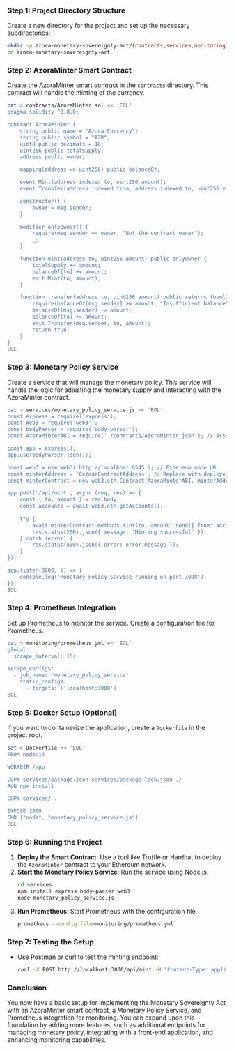 ### Step 1: Project Directory Structure

Create a new directory for the project and set up the necessary subdirectories:

```bash
mkdir -p azora-monetary-sovereignty-act/{contracts,services,monitoring}
cd azora-monetary-sovereignty-act
```

### Step 2: AzoraMinter Smart Contract

Create the AzoraMinter smart contract in the `contracts` directory. This contract will handle the minting of the currency.

```bash
cat > contracts/AzoraMinter.sol << 'EOL'
pragma solidity ^0.8.0;

contract AzoraMinter {
    string public name = "Azora Currency";
    string public symbol = "AZR";
    uint8 public decimals = 18;
    uint256 public totalSupply;
    address public owner;

    mapping(address => uint256) public balanceOf;

    event Mint(address indexed to, uint256 amount);
    event Transfer(address indexed from, address indexed to, uint256 value);

    constructor() {
        owner = msg.sender;
    }

    modifier onlyOwner() {
        require(msg.sender == owner, "Not the contract owner");
        _;
    }

    function mint(address to, uint256 amount) public onlyOwner {
        totalSupply += amount;
        balanceOf[to] += amount;
        emit Mint(to, amount);
    }

    function transfer(address to, uint256 amount) public returns (bool) {
        require(balanceOf[msg.sender] >= amount, "Insufficient balance");
        balanceOf[msg.sender] -= amount;
        balanceOf[to] += amount;
        emit Transfer(msg.sender, to, amount);
        return true;
    }
}
EOL
```

### Step 3: Monetary Policy Service

Create a service that will manage the monetary policy. This service will handle the logic for adjusting the monetary supply and interacting with the AzoraMinter contract.

```bash
cat > services/monetary_policy_service.js << 'EOL'
const express = require('express');
const Web3 = require('web3');
const bodyParser = require('body-parser');
const AzoraMinterABI = require('./contracts/AzoraMinter.json'); // Assuming ABI is generated

const app = express();
app.use(bodyParser.json());

const web3 = new Web3('http://localhost:8545'); // Ethereum node URL
const minterAddress = '0xYourContractAddress'; // Replace with deployed contract address
const minterContract = new web3.eth.Contract(AzoraMinterABI, minterAddress);

app.post('/api/mint', async (req, res) => {
    const { to, amount } = req.body;
    const accounts = await web3.eth.getAccounts();
    
    try {
        await minterContract.methods.mint(to, amount).send({ from: accounts[0] });
        res.status(200).json({ message: 'Minting successful' });
    } catch (error) {
        res.status(500).json({ error: error.message });
    }
});

app.listen(3000, () => {
    console.log('Monetary Policy Service running on port 3000');
});
EOL
```

### Step 4: Prometheus Integration

Set up Prometheus to monitor the service. Create a configuration file for Prometheus.

```bash
cat > monitoring/prometheus.yml << 'EOL'
global:
  scrape_interval: 15s

scrape_configs:
  - job_name: 'monetary_policy_service'
    static_configs:
      - targets: ['localhost:3000']
EOL
```

### Step 5: Docker Setup (Optional)

If you want to containerize the application, create a `Dockerfile` in the project root.

```bash
cat > Dockerfile << 'EOL'
FROM node:14

WORKDIR /app

COPY services/package.json services/package-lock.json ./
RUN npm install

COPY services/ .

EXPOSE 3000
CMD ["node", "monetary_policy_service.js"]
EOL
```

### Step 6: Running the Project

1. **Deploy the Smart Contract**: Use a tool like Truffle or Hardhat to deploy the `AzoraMinter` contract to your Ethereum network.
2. **Start the Monetary Policy Service**: Run the service using Node.js.
   ```bash
   cd services
   npm install express body-parser web3
   node monetary_policy_service.js
   ```
3. **Run Prometheus**: Start Prometheus with the configuration file.
   ```bash
   prometheus --config.file=monitoring/prometheus.yml
   ```

### Step 7: Testing the Setup

- Use Postman or curl to test the minting endpoint:
  ```bash
  curl -X POST http://localhost:3000/api/mint -H "Content-Type: application/json" -d '{"to": "0xRecipientAddress", "amount": 1000}'
  ```

### Conclusion

You now have a basic setup for implementing the Monetary Sovereignty Act with an AzoraMinter smart contract, a Monetary Policy Service, and Prometheus integration for monitoring. You can expand upon this foundation by adding more features, such as additional endpoints for managing monetary policy, integrating with a front-end application, and enhancing monitoring capabilities.